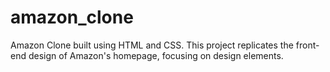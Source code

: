 # amazon_clone
Amazon Clone built using HTML and CSS. This project replicates the front-end design of Amazon's homepage, focusing on design elements.
